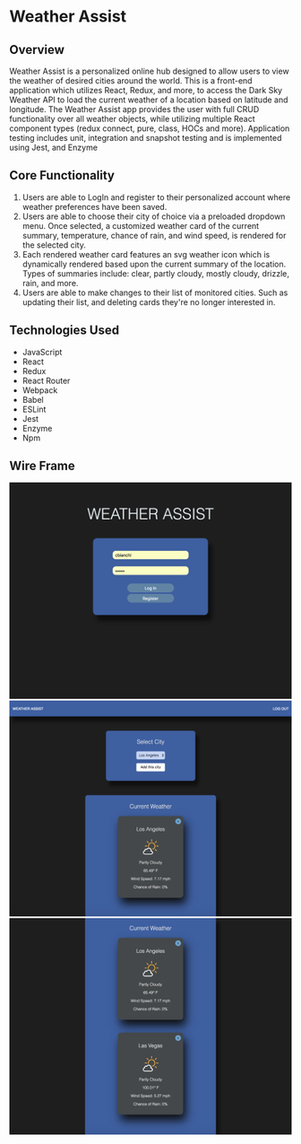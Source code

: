 # Weather Assist

## Overview
Weather Assist is a personalized online hub designed to allow users to view the weather of desired cities around the world. This is a front-end application which utilizes React, Redux, and more, to access the Dark Sky Weather API to load the current weather of a location based on latitude and longitude. The Weather Assist app provides the user with full CRUD functionality over all weather objects, while utilizing multiple React component types (redux connect, pure, class, HOCs and more). Application testing includes unit, integration and snapshot testing and is implemented using Jest, and Enzyme


## Core Functionality
1. Users are able to LogIn and register to their personalized account where weather preferences have been saved.
2. Users are able to choose their city of choice via a preloaded dropdown menu. Once selected, a customized weather card of the current summary, temperature, chance of rain, and wind speed, is rendered for the selected city.
3. Each rendered weather card features an svg weather icon which is dynamically rendered based upon the current summary of the location. Types of summaries include: clear, partly cloudy, mostly cloudy, drizzle, rain, and more.
4. Users are able to make changes to their list of monitored cities. Such as updating their list, and deleting cards they're no longer interested in.


## Technologies Used
* JavaScript
* React
* Redux
* React Router
* Webpack
* Babel
* ESLint
* Jest
* Enzyme
* Npm


## Wire Frame
![Login And Register Page](./public/screenshots/LoginAndRegister.png)
![Home Page](./public/screenshots/HomePage.png)
![Weather Cards](./public/screenshots/WeatherCards.png)
